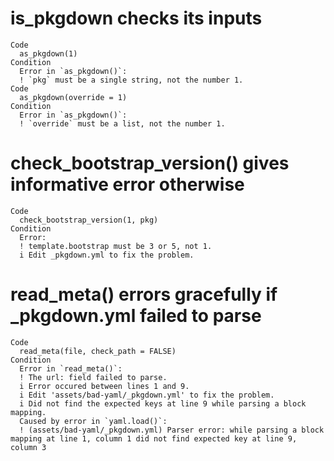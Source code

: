 # is_pkgdown checks its inputs

    Code
      as_pkgdown(1)
    Condition
      Error in `as_pkgdown()`:
      ! `pkg` must be a single string, not the number 1.
    Code
      as_pkgdown(override = 1)
    Condition
      Error in `as_pkgdown()`:
      ! `override` must be a list, not the number 1.

# check_bootstrap_version() gives informative error otherwise

    Code
      check_bootstrap_version(1, pkg)
    Condition
      Error:
      ! template.bootstrap must be 3 or 5, not 1.
      i Edit _pkgdown.yml to fix the problem.

# read_meta() errors gracefully if _pkgdown.yml failed to parse

    Code
      read_meta(file, check_path = FALSE)
    Condition
      Error in `read_meta()`:
      ! The url: field failed to parse.
      i Error occured between lines 1 and 9.
      i Edit 'assets/bad-yaml/_pkgdown.yml' to fix the problem.
      i Did not find the expected keys at line 9 while parsing a block mapping.
      Caused by error in `yaml.load()`:
      ! (assets/bad-yaml/_pkgdown.yml) Parser error: while parsing a block mapping at line 1, column 1 did not find expected key at line 9, column 3

